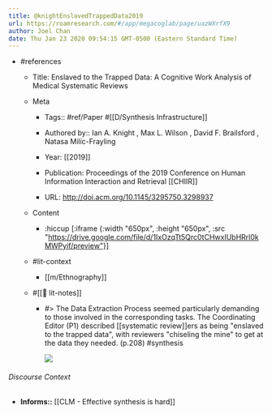 ```yaml
---
title: @knightEnslavedTrappedData2019
url: https://roamresearch.com/#/app/megacoglab/page/uazWXrfX9
author: Joel Chan
date: Thu Jan 23 2020 09:54:15 GMT-0500 (Eastern Standard Time)
---
```


- #references

    - Title: Enslaved to the Trapped Data: A Cognitive Work Analysis of Medical Systematic Reviews

    - Meta

        - Tags:: #ref/Paper #[[D/Synthesis Infrastructure]]

        - Authored by::  Ian A. Knight ,  Max L. Wilson ,  David F. Brailsford ,  Natasa Milic-Frayling

        - Year: [[2019]]

        - Publication: Proceedings of the 2019 Conference on Human Information Interaction and Retrieval [[CHIIR]]

        - URL: http://doi.acm.org/10.1145/3295750.3298937

    - Content

        - :hiccup [:iframe {:width "650px", :height "650px", :src "https://drive.google.com/file/d/1IxOzqTt5Qrc0tCHwxIUbHRrl0kMWPyif/preview"}]

    - #lit-context

        - [[m/Ethnography]]

    - #[[📝 lit-notes]]

        - #> The Data Extraction Process seemed particularly demanding to those involved in the corresponding tasks. The Coordinating Editor (P1) described [[systematic review]]ers as being "enslaved to the trapped data", with reviewers "chiseling the mine" to get at the data they needed. (p.208) #synthesis

            ![](https://firebasestorage.googleapis.com/v0/b/firescript-577a2.appspot.com/o/imgs%2Fapp%2Fmegacoglab%2Fg8OcL9P5xz.png?alt=media&token=5211d0f5-058c-46af-946f-19fd2aacee88)

###### Discourse Context

- **Informs::** [[CLM - Effective synthesis is hard]]
